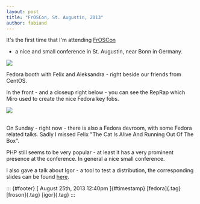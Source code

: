 ```yaml
---
layout: post
title: "FrOSCon, St. Augustin, 2013"
author: fabiand
---
```




It's the first time that I'm attending [FrOSCon](http://www.froscon.org)
- a nice and small conference in St. Augustin, near Bonn in Germany.

![](https://66.media.tumblr.com/0de540e3eb9504a1e87a2d25ae6856cb/tumblr_inline_ms316bw6Ju1qz4rgp.jpg)

Fedora booth with Felix and Aleksandra - right beside our friends from
CentOS.

In the front - and a closeup right below - you can see the RepRap which
Miro used to create the nice Fedora key fobs.

![](https://66.media.tumblr.com/0ea3f38813f0efe137e3248d80b693b9/tumblr_inline_ms3191hMnl1qz4rgp.jpg)

\
On Sunday - right now - there is also a Fedora devroom, with some Fedora
related talks. Sadly I missed Felix "The Cat Is Alive And Running Out Of
The Box".

PHP still seems to be very popular - at least it has a very prominent
presence at the conference. In general a nice small conference.

I also gave a talk about Igor - a tool to test a distribution, the
corresponding slides can be found
[here](http://fedorapeople.org/~fabiand/slides/2013-08-froscon-igor.pdf).

::: {#footer}
[ August 25th, 2013 12:40pm ]{#timestamp} [fedora]{.tag} [froson]{.tag}
[igor]{.tag}
:::
